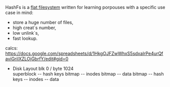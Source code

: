 HashFs is a [flat filesystem](https://en.wikipedia.org/wiki/File_system#Flat_file_systems) written for learning porpouses 
with a specific use case in mind:

- store a huge number of files,
- high creat`s number,
- low unlink`s,
- fast lookup.
  
calcs:
https://docs.google.com/spreadsheets/d/1HkgOJFZwWhxS5sdxalrPe4urQfaviGriIXZLOjGbrfY/edit#gid=0

- Disk Layout
blk 0 / byte 1024    
superblock -- hash keys bitmap -- inodes bitmap  --  data bitmap  --  hash keys  --  inodes -- data
